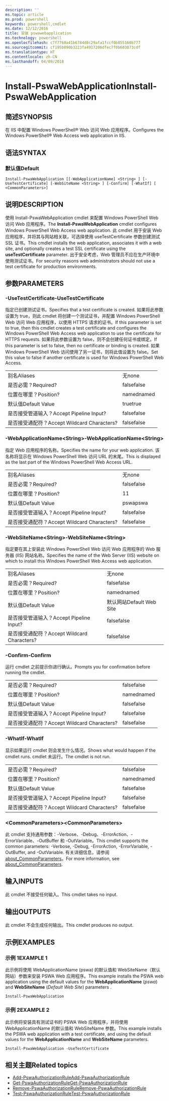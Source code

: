 ```yaml
---
description: ''
ms.topic: article
ms.prod: powershell
keywords: powershell,cmdlet
ms.date: 12/12/2016
title: 安装 pswawebapplication
ms.technology: powershell
ms.openlocfilehash: c7f7768a41b6784d8c29afa1fccf0b855160b777
ms.sourcegitcommit: cf195b090b3223fa4917206dfec7f0b603873cdf
ms.translationtype: HT
ms.contentlocale: zh-CN
ms.lasthandoff: 04/09/2018
---
```

# <a name="install-pswawebapplication"></a><span data-ttu-id="1c20c-103">Install-PswaWebApplication</span><span class="sxs-lookup"><span data-stu-id="1c20c-103">Install-PswaWebApplication</span></span>

## <a name="synopsis"></a><span data-ttu-id="1c20c-104">简述</span><span class="sxs-lookup"><span data-stu-id="1c20c-104">SYNOPSIS</span></span>

<span data-ttu-id="1c20c-105">在 IIS 中配置 Windows PowerShell® Web 访问 Web 应用程序。</span><span class="sxs-lookup"><span data-stu-id="1c20c-105">Configures the Windows PowerShell® Web Access web application in IIS.</span></span>

## <a name="syntax"></a><span data-ttu-id="1c20c-106">语法</span><span class="sxs-lookup"><span data-stu-id="1c20c-106">SYNTAX</span></span>

### <a name="default"></a><span data-ttu-id="1c20c-107">默认值</span><span class="sxs-lookup"><span data-stu-id="1c20c-107">Default</span></span>
```
Install-PswaWebApplication [[-WebApplicationName] <String> ] [-UseTestCertificate] [-WebSiteName <String> ] [-Confirm] [-WhatIf] [ <CommonParameters>]
```

## <a name="description"></a><span data-ttu-id="1c20c-108">说明</span><span class="sxs-lookup"><span data-stu-id="1c20c-108">DESCRIPTION</span></span>

<span data-ttu-id="1c20c-109">使用 Install-PswaWebApplication cmdlet 来配置 Windows PowerShell Web 访问 Web 应用程序。</span><span class="sxs-lookup"><span data-stu-id="1c20c-109">The **Install-PswaWebApplication** cmdlet configures Windows PowerShell Web Access web application.</span></span> <span data-ttu-id="1c20c-110">此 cmdlet 用于安装 Web 应用程序，并将其与网站相关联，可选择使用 useTestCertificate 参数创建测试 SSL 证书。</span><span class="sxs-lookup"><span data-stu-id="1c20c-110">This cmdlet installs the web application, associates it with a web site, and optionally creates a test SSL certificate using the **useTestCertificate** parameter.</span></span> <span data-ttu-id="1c20c-111">出于安全考虑，Web 管理员不应在生产环境中使用测试证书。</span><span class="sxs-lookup"><span data-stu-id="1c20c-111">For security reasons web administrators should not use a test certificate for production environments.</span></span>

## <a name="parameters"></a><span data-ttu-id="1c20c-112">参数</span><span class="sxs-lookup"><span data-stu-id="1c20c-112">PARAMETERS</span></span>

### <a name="-usetestcertificate"></a><span data-ttu-id="1c20c-113">-UseTestCertificate</span><span class="sxs-lookup"><span data-stu-id="1c20c-113">-UseTestCertificate</span></span>

<span data-ttu-id="1c20c-114">指定已创建测试证书。</span><span class="sxs-lookup"><span data-stu-id="1c20c-114">Specifies that a test certificate is created.</span></span> <span data-ttu-id="1c20c-115">如果将此参数设置为 true，则此 cmdlet 将创建一个测试证书，并配置 Windows PowerShell Web 访问 Web 应用程序，以使用 HTTPS 请求的证书。</span><span class="sxs-lookup"><span data-stu-id="1c20c-115">If this parameter is set to true, then this cmdlet creates a test certificate and configures the Windows PowerShell Web Access web application to use the certificate for HTTPS requests.</span></span> <span data-ttu-id="1c20c-116">如果将此参数设置为 false，则不会创建任何证书或绑定。</span><span class="sxs-lookup"><span data-stu-id="1c20c-116">If this parameter is set to false, then no certificate or binding is created.</span></span> <span data-ttu-id="1c20c-117">如果 Windows PowerShell Web 访问使用了另一证书，则将此值设置为 false。</span><span class="sxs-lookup"><span data-stu-id="1c20c-117">Set this value to false if another certificate is used for Windows PowerShell Web Access.</span></span>

|||
|-|-|
| <span data-ttu-id="1c20c-118">别名</span><span class="sxs-lookup"><span data-stu-id="1c20c-118">Aliases</span></span>                              | <span data-ttu-id="1c20c-119">无</span><span class="sxs-lookup"><span data-stu-id="1c20c-119">none</span></span>                                 |
| <span data-ttu-id="1c20c-120">是否必需？</span><span class="sxs-lookup"><span data-stu-id="1c20c-120">Required?</span></span>                            | <span data-ttu-id="1c20c-121">false</span><span class="sxs-lookup"><span data-stu-id="1c20c-121">false</span></span>                                |
| <span data-ttu-id="1c20c-122">位置在哪里？</span><span class="sxs-lookup"><span data-stu-id="1c20c-122">Position?</span></span>                            | <span data-ttu-id="1c20c-123">named</span><span class="sxs-lookup"><span data-stu-id="1c20c-123">named</span></span>                                |
| <span data-ttu-id="1c20c-124">默认值</span><span class="sxs-lookup"><span data-stu-id="1c20c-124">Default Value</span></span>                        | <span data-ttu-id="1c20c-125">true</span><span class="sxs-lookup"><span data-stu-id="1c20c-125">true</span></span>                                 |
| <span data-ttu-id="1c20c-126">是否接受管道输入？</span><span class="sxs-lookup"><span data-stu-id="1c20c-126">Accept Pipeline Input?</span></span>               | <span data-ttu-id="1c20c-127">false</span><span class="sxs-lookup"><span data-stu-id="1c20c-127">false</span></span>                                |
| <span data-ttu-id="1c20c-128">是否接受通配符？</span><span class="sxs-lookup"><span data-stu-id="1c20c-128">Accept Wildcard Characters?</span></span>          | <span data-ttu-id="1c20c-129">false</span><span class="sxs-lookup"><span data-stu-id="1c20c-129">false</span></span>                                |

### <a name="-webapplicationnameltstringgt"></a><span data-ttu-id="1c20c-130">-WebApplicationName&lt;String&gt;</span><span class="sxs-lookup"><span data-stu-id="1c20c-130">-WebApplicationName&lt;String&gt;</span></span>

<span data-ttu-id="1c20c-131">指定 Web 应用程序的名称。</span><span class="sxs-lookup"><span data-stu-id="1c20c-131">Specifies the name for your web application.</span></span> <span data-ttu-id="1c20c-132">该名称将显示在 Windows PowerShell Web 访问 URL 的末尾。</span><span class="sxs-lookup"><span data-stu-id="1c20c-132">This is displayed as the last part of the Windows PowerShell Web Access URL.</span></span>

|||
|-|-|
| <span data-ttu-id="1c20c-133">别名</span><span class="sxs-lookup"><span data-stu-id="1c20c-133">Aliases</span></span>                              | <span data-ttu-id="1c20c-134">无</span><span class="sxs-lookup"><span data-stu-id="1c20c-134">none</span></span>                                 |
| <span data-ttu-id="1c20c-135">是否必需？</span><span class="sxs-lookup"><span data-stu-id="1c20c-135">Required?</span></span>                            | <span data-ttu-id="1c20c-136">false</span><span class="sxs-lookup"><span data-stu-id="1c20c-136">false</span></span>                                |
| <span data-ttu-id="1c20c-137">位置在哪里？</span><span class="sxs-lookup"><span data-stu-id="1c20c-137">Position?</span></span>                            | <span data-ttu-id="1c20c-138">1</span><span class="sxs-lookup"><span data-stu-id="1c20c-138">1</span></span>                                    |
| <span data-ttu-id="1c20c-139">默认值</span><span class="sxs-lookup"><span data-stu-id="1c20c-139">Default Value</span></span>                        | <span data-ttu-id="1c20c-140">pswa</span><span class="sxs-lookup"><span data-stu-id="1c20c-140">pswa</span></span>                                 |
| <span data-ttu-id="1c20c-141">是否接受管道输入？</span><span class="sxs-lookup"><span data-stu-id="1c20c-141">Accept Pipeline Input?</span></span>               | <span data-ttu-id="1c20c-142">false</span><span class="sxs-lookup"><span data-stu-id="1c20c-142">false</span></span>                                |
| <span data-ttu-id="1c20c-143">是否接受通配符？</span><span class="sxs-lookup"><span data-stu-id="1c20c-143">Accept Wildcard Characters?</span></span>          | <span data-ttu-id="1c20c-144">false</span><span class="sxs-lookup"><span data-stu-id="1c20c-144">false</span></span>                                |

### <a name="-websitenameltstringgt"></a><span data-ttu-id="1c20c-145">-WebSiteName&lt;String&gt;</span><span class="sxs-lookup"><span data-stu-id="1c20c-145">-WebSiteName&lt;String&gt;</span></span>

<span data-ttu-id="1c20c-146">指定要在其上安装此 Windows PowerShell Web 访问 Web 应用程序的 Web 服务器 (IIS) 网站名称。</span><span class="sxs-lookup"><span data-stu-id="1c20c-146">Specifies the name of the Web Server (IIS) website on which to install this Windows PowerShell Web Access web application.</span></span>

|||
|-|-|
| <span data-ttu-id="1c20c-147">别名</span><span class="sxs-lookup"><span data-stu-id="1c20c-147">Aliases</span></span>                              | <span data-ttu-id="1c20c-148">无</span><span class="sxs-lookup"><span data-stu-id="1c20c-148">none</span></span>                                 |
| <span data-ttu-id="1c20c-149">是否必需？</span><span class="sxs-lookup"><span data-stu-id="1c20c-149">Required?</span></span>                            | <span data-ttu-id="1c20c-150">false</span><span class="sxs-lookup"><span data-stu-id="1c20c-150">false</span></span>                                |
| <span data-ttu-id="1c20c-151">位置在哪里？</span><span class="sxs-lookup"><span data-stu-id="1c20c-151">Position?</span></span>                            | <span data-ttu-id="1c20c-152">named</span><span class="sxs-lookup"><span data-stu-id="1c20c-152">named</span></span>                                |
| <span data-ttu-id="1c20c-153">默认值</span><span class="sxs-lookup"><span data-stu-id="1c20c-153">Default Value</span></span>                        | <span data-ttu-id="1c20c-154">默认网站</span><span class="sxs-lookup"><span data-stu-id="1c20c-154">Default Web Site</span></span>                     |
| <span data-ttu-id="1c20c-155">是否接受管道输入？</span><span class="sxs-lookup"><span data-stu-id="1c20c-155">Accept Pipeline Input?</span></span>               | <span data-ttu-id="1c20c-156">false</span><span class="sxs-lookup"><span data-stu-id="1c20c-156">false</span></span>                                |
| <span data-ttu-id="1c20c-157">是否接受通配符？</span><span class="sxs-lookup"><span data-stu-id="1c20c-157">Accept Wildcard Characters?</span></span>          | <span data-ttu-id="1c20c-158">false</span><span class="sxs-lookup"><span data-stu-id="1c20c-158">false</span></span>                                |

### <a name="-confirm"></a><span data-ttu-id="1c20c-159">-Confirm</span><span class="sxs-lookup"><span data-stu-id="1c20c-159">-Confirm</span></span>

<span data-ttu-id="1c20c-160">运行 cmdlet 之前提示你进行确认。</span><span class="sxs-lookup"><span data-stu-id="1c20c-160">Prompts you for confirmation before running the cmdlet.</span></span>

|||
|-|-|
| <span data-ttu-id="1c20c-161">是否必需？</span><span class="sxs-lookup"><span data-stu-id="1c20c-161">Required?</span></span>                            | <span data-ttu-id="1c20c-162">false</span><span class="sxs-lookup"><span data-stu-id="1c20c-162">false</span></span>                                |
| <span data-ttu-id="1c20c-163">位置在哪里？</span><span class="sxs-lookup"><span data-stu-id="1c20c-163">Position?</span></span>                            | <span data-ttu-id="1c20c-164">named</span><span class="sxs-lookup"><span data-stu-id="1c20c-164">named</span></span>                                |
| <span data-ttu-id="1c20c-165">默认值</span><span class="sxs-lookup"><span data-stu-id="1c20c-165">Default Value</span></span>                        | <span data-ttu-id="1c20c-166">false</span><span class="sxs-lookup"><span data-stu-id="1c20c-166">false</span></span>                                |
| <span data-ttu-id="1c20c-167">是否接受管道输入？</span><span class="sxs-lookup"><span data-stu-id="1c20c-167">Accept Pipeline Input?</span></span>               | <span data-ttu-id="1c20c-168">false</span><span class="sxs-lookup"><span data-stu-id="1c20c-168">false</span></span>                                |
| <span data-ttu-id="1c20c-169">是否接受通配符？</span><span class="sxs-lookup"><span data-stu-id="1c20c-169">Accept Wildcard Characters?</span></span>          | <span data-ttu-id="1c20c-170">false</span><span class="sxs-lookup"><span data-stu-id="1c20c-170">false</span></span>                                |

### <a name="-whatif"></a><span data-ttu-id="1c20c-171">-WhatIf</span><span class="sxs-lookup"><span data-stu-id="1c20c-171">-WhatIf</span></span>

<span data-ttu-id="1c20c-172">显示如果运行 cmdlet 则会发生什么情况。</span><span class="sxs-lookup"><span data-stu-id="1c20c-172">Shows what would happen if the cmdlet runs.</span></span>
<span data-ttu-id="1c20c-173">cmdlet 未运行。</span><span class="sxs-lookup"><span data-stu-id="1c20c-173">The cmdlet is not run.</span></span>

|||
|-|-|
| <span data-ttu-id="1c20c-174">是否必需？</span><span class="sxs-lookup"><span data-stu-id="1c20c-174">Required?</span></span>                            | <span data-ttu-id="1c20c-175">false</span><span class="sxs-lookup"><span data-stu-id="1c20c-175">false</span></span>                                |
| <span data-ttu-id="1c20c-176">位置在哪里？</span><span class="sxs-lookup"><span data-stu-id="1c20c-176">Position?</span></span>                            | <span data-ttu-id="1c20c-177">named</span><span class="sxs-lookup"><span data-stu-id="1c20c-177">named</span></span>                                |
| <span data-ttu-id="1c20c-178">默认值</span><span class="sxs-lookup"><span data-stu-id="1c20c-178">Default Value</span></span>                        | <span data-ttu-id="1c20c-179">false</span><span class="sxs-lookup"><span data-stu-id="1c20c-179">false</span></span>                                |
| <span data-ttu-id="1c20c-180">是否接受管道输入？</span><span class="sxs-lookup"><span data-stu-id="1c20c-180">Accept Pipeline Input?</span></span>               | <span data-ttu-id="1c20c-181">false</span><span class="sxs-lookup"><span data-stu-id="1c20c-181">false</span></span>                                |
| <span data-ttu-id="1c20c-182">是否接受通配符？</span><span class="sxs-lookup"><span data-stu-id="1c20c-182">Accept Wildcard Characters?</span></span>          | <span data-ttu-id="1c20c-183">false</span><span class="sxs-lookup"><span data-stu-id="1c20c-183">false</span></span>                                |

### <a name="ltcommonparametersgt"></a><span data-ttu-id="1c20c-184">&lt;CommonParameters&gt;</span><span class="sxs-lookup"><span data-stu-id="1c20c-184">&lt;CommonParameters&gt;</span></span>

<span data-ttu-id="1c20c-185">此 cmdlet 支持通用参数：-Verbose、-Debug、-ErrorAction、-ErrorVariable、-OutBuffer 和 -OutVariable。</span><span class="sxs-lookup"><span data-stu-id="1c20c-185">This cmdlet supports the common parameters: -Verbose, -Debug, -ErrorAction, -ErrorVariable, -OutBuffer, and -OutVariable.</span></span>
<span data-ttu-id="1c20c-186">有关详细信息，请参阅 [about_CommonParameters](http://go.microsoft.com/fwlink/p/?LinkID=113216)。</span><span class="sxs-lookup"><span data-stu-id="1c20c-186">For more information, see [about_CommonParameters](http://go.microsoft.com/fwlink/p/?LinkID=113216).</span></span>

## <a name="inputs"></a><span data-ttu-id="1c20c-187">输入</span><span class="sxs-lookup"><span data-stu-id="1c20c-187">INPUTS</span></span>

<span data-ttu-id="1c20c-188">此 cmdlet 不接受任何输入。</span><span class="sxs-lookup"><span data-stu-id="1c20c-188">This cmdlet takes no input.</span></span>

## <a name="outputs"></a><span data-ttu-id="1c20c-189">输出</span><span class="sxs-lookup"><span data-stu-id="1c20c-189">OUTPUTS</span></span>

<span data-ttu-id="1c20c-190">此 cmdlet 不会生成任何输出。</span><span class="sxs-lookup"><span data-stu-id="1c20c-190">This cmdlet produces no output.</span></span>

## <a name="examples"></a><span data-ttu-id="1c20c-191">示例</span><span class="sxs-lookup"><span data-stu-id="1c20c-191">EXAMPLES</span></span>

### <a name="example-1"></a><span data-ttu-id="1c20c-192">示例 1</span><span class="sxs-lookup"><span data-stu-id="1c20c-192">EXAMPLE 1</span></span>

<span data-ttu-id="1c20c-193">此示例将使用 WebApplicationName (pswa) 的默认值和 WebSiteName（默认网站）参数来安装 PSWA Web 应用程序。</span><span class="sxs-lookup"><span data-stu-id="1c20c-193">This example installs the PSWA web application using the default values for the **WebApplicationName** (*pswa*) and **WebSiteName** (*Default Web Site*) parameters .</span></span>

```
Install-PswaWebApplication
```

### <a name="example-2"></a><span data-ttu-id="1c20c-194">示例 2</span><span class="sxs-lookup"><span data-stu-id="1c20c-194">EXAMPLE 2</span></span>

<span data-ttu-id="1c20c-195">此示例将安装具有测试证书的 PSWA Web 应用程序，并将使用 WebApplicationName 的默认值和 WebSiteName 参数。</span><span class="sxs-lookup"><span data-stu-id="1c20c-195">This example installs the PSWA web application with a test certificate, and using the default values for the **WebApplicationName** and **WebSiteName** parameters.</span></span>

```
Install-PswaWebApplication -UseTestCertificate
```

## <a name="related-topics"></a><span data-ttu-id="1c20c-196">相关主题</span><span class="sxs-lookup"><span data-stu-id="1c20c-196">Related topics</span></span>

- [<span data-ttu-id="1c20c-197">Add-PswaAuthorizationRule</span><span class="sxs-lookup"><span data-stu-id="1c20c-197">Add-PswaAuthorizationRule</span></span>](add-pswaauthorizationrule.md)
- [<span data-ttu-id="1c20c-198">Get-PswaAuthorizationRule</span><span class="sxs-lookup"><span data-stu-id="1c20c-198">Get-PswaAuthorizationRule</span></span>](get-pswaauthorizationrule.md)
- [<span data-ttu-id="1c20c-199">Remove-PswaAuthorizationRule</span><span class="sxs-lookup"><span data-stu-id="1c20c-199">Remove-PswaAuthorizationRule</span></span>](remove-pswaauthorizationrule.md)
- [<span data-ttu-id="1c20c-200">Test-PswaAuthorizationRule</span><span class="sxs-lookup"><span data-stu-id="1c20c-200">Test-PswaAuthorizationRule</span></span>](test-pswaauthorizationrule.md)
